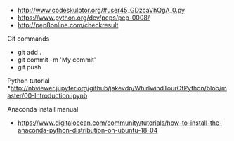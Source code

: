 * http://www.codeskulptor.org/#user45_GDzcaVhQgA_0.py
* https://www.python.org/dev/peps/pep-0008/ 
* http://pep8online.com/checkresult


Git commands
* git add .
* git commit -m 'My commit'
* git push


Python tutorial
*http://nbviewer.jupyter.org/github/jakevdp/WhirlwindTourOfPython/blob/master/00-Introduction.ipynb


Anaconda install manual
* https://www.digitalocean.com/community/tutorials/how-to-install-the-anaconda-python-distribution-on-ubuntu-18-04
